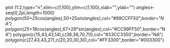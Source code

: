plot (1:2,type="n",xlim=c(1,100),ylim=c(1,100),xlab="",ylab="")
angles<-seq(0,2*pi,length=1000)
polygon(50+25*cos(angles),50+25*sin(angles),col="#99CCFF50",border="NA")
polygon(25+18*cos(angles),67+28*sin(angles),col="#CC99FF50",border="NA")
polygon(c(15,43,43,14),c(38,38,70,70),col="#33CC3350",border="NA")
polygon(c(27,43,43,27),c(20,20,30,30),col="#FF3300",border="#003300")
